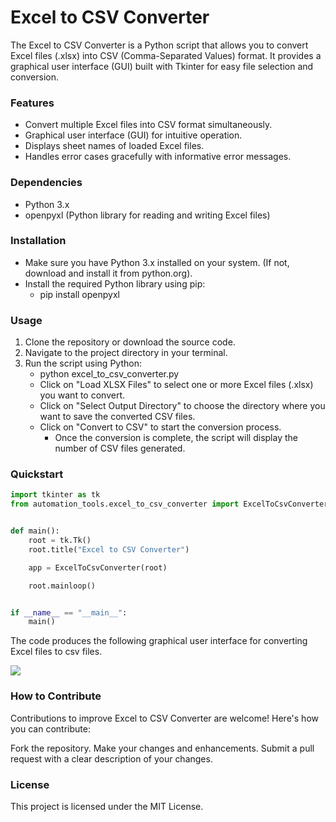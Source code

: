 # Excel to CSV Converter
The Excel to CSV Converter is a Python script that allows you to convert Excel files (.xlsx) into CSV (Comma-Separated Values) format. It provides a graphical user interface (GUI) built with Tkinter for easy file selection and conversion.

### Features
* Convert multiple Excel files into CSV format simultaneously. 
* Graphical user interface (GUI) for intuitive operation.
* Displays sheet names of loaded Excel files.
* Handles error cases gracefully with informative error messages.
### Dependencies
* Python 3.x
* openpyxl (Python library for reading and writing Excel files)

### Installation
* Make sure you have Python 3.x installed on your system. (If not, download and install it from python.org).
* Install the required Python library using pip:
  * pip install openpyxl
  

### Usage
  1. Clone the repository or download the source code.
  2. Navigate to the project directory in your terminal.
  3. Run the script using Python:
     * python excel_to_csv_converter.py
     * Click on "Load XLSX Files" to select one or more Excel files (.xlsx) you want to convert.
     * Click on "Select Output Directory" to choose the directory where you want to save the converted CSV files.
     * Click on "Convert to CSV" to start the conversion process.
       * Once the conversion is complete, the script will display the number of CSV files generated.
       
### Quickstart

```python
import tkinter as tk
from automation_tools.excel_to_csv_converter import ExcelToCsvConverter


def main():
    root = tk.Tk()
    root.title("Excel to CSV Converter")

    app = ExcelToCsvConverter(root)

    root.mainloop()


if __name__ == "__main__":
    main()
```

The code produces the following graphical user interface for converting Excel files to csv files.

![](https://github.com/sportyomar/automation_tools/blob/main/image.png?raw=true)

### How to Contribute
Contributions to improve Excel to CSV Converter are welcome! Here's how you can contribute:

Fork the repository.
Make your changes and enhancements.
Submit a pull request with a clear description of your changes.

### License
This project is licensed under the MIT License.